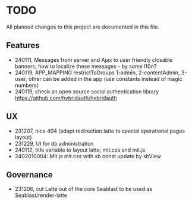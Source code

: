 # TODO

All planned changes to this project are documented in this file.

## Features

- 240111, Messages from server and Ajax to user friendly closable banners; how to localize these messages - by some l10n?
- 240119, APP_MAPPING restrictToGroups 1-admin, 2-contentAdmin, 3-user, other can be added in the app (use constants instead of magic numbers)
- 240119, check an open source social authentication library <https://github.com/hybridauth/hybridauth>

## UX

- 231207, nice 404 (adapt redirection.latte to special operational pages layout)
- 231229, UI for db administration
- 240112, title variable to layout latte; mit.css and mit.js
- 2402010004: Mit.js mit.css with sb const update by sbView

## Governance

- 231206, cut Latte out of the core Seablast to be used as Seablast/render-latte
